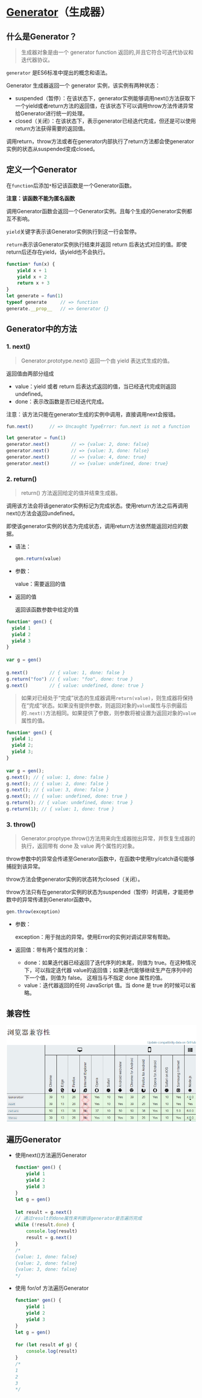# [Generator](https://developer.mozilla.org/zh-CN/docs/Web/JavaScript/Reference/Global_Objects/Generator)（生成器）

## 什么是Generator？

> 生成器对象是由一个 generator function 返回的,并且它符合可迭代协议和迭代器协议。

`generator` 是ES6标准中提出的概念和语法。

Generator 生成器返回一个 generator 实例，该实例有两种状态：

+ suspended（暂停）：在该状态下，generator实例能够调用next()方法获取下一个yield或者return方法的返回值，在该状态下可以调用throw方法传递异常给Generator进行统一的处理。
+ closed（关闭）：在该状态下，表示generator已经迭代完成，但还是可以使用return方法获得需要的返回值。

调用return，throw方法或者在generator内部执行了return方法都会使generator实例的状态从suspended变成closed。

## 定义一个Generator

在`function`后添加`*`标记该函数是一个Generator函数。

**注意：该函数不能为匿名函数**

调用Generator函数会返回一个Generator实例。且每个生成的Generator实例都互不影响。

`yield`关键字表示该Generator实例执行到这一行会暂停。

`return`表示该Generator实例执行结束并返回 return 后表达式对应的值。即使return后还存在yield，该yield也不会执行。

```js
function* fun(x) {
    yield x + 1
    yield x + 2
    return x + 3
}
let generate = fun(1)
typeof generate		// => function
generate.__prop__	// => Generator {}
```

## Generator中的方法

### 1. next()

> Generator.prototype.next() 返回一个由 yield 表达式生成的值。

返回值由两部分组成

+ value：yield 或者 return 后表达式返回的值，当已经迭代完成则返回 undefined。
+ done：表示改函数是否已经迭代完成。

注意：该方法只能在generator生成的实例中调用，直接调用next会报错。

```js
fun.next()		// => Uncaught TypeError: fun.next is not a function
```

```js
let generator = fun(1)
generator.next()		// => {value: 2, done: false}
generator.next()		// => {value: 3, done: false}
generator.next()		// => {value: 4, done: true}
generator.next()		// => {value: undefined, done: true}
```

### 2. return()

> return() 方法返回给定的值并结束生成器。

调用该方法会将该generator实例标记为完成状态。使用return方法之后再调用next()方法会返回undefined。

即使该generator实例的状态为完成状态，调用return方法依然能返回对应的数据。

+ 语法：

  ```js
  gen.return(value)
  ```

+ 参数：

  value：需要返回的值

+ 返回的值

  返回该函数参数中给定的值

```js
function* gen() { 
  yield 1
  yield 2
  yield 3
}

var g = gen()

g.next()        // { value: 1, done: false }
g.return("foo") // { value: "foo", done: true }
g.next()        // { value: undefined, done: true }
```

> 如果对已经处于“完成”状态的生成器调用`return(value)`，则生成器将保持在“完成”状态。如果没有提供参数，则返回对象的`value`属性与示例最后的`.next()`方法相同。如果提供了参数，则参数将被设置为返回对象的`value`属性的值。

```js
function* gen() {
  yield 1;
  yield 2;
  yield 3;
}

var g = gen();
g.next(); // { value: 1, done: false }
g.next(); // { value: 2, done: false }
g.next(); // { value: 3, done: false }
g.next(); // { value: undefined, done: true }
g.return(); // { value: undefined, done: true }
g.return(1); // { value: 1, done: true }
```

### 3. throw()

>  Generator.proptype.throw()方法用来向生成器抛出异常，并恢复生成器的执行，返回带有 done 及 value 两个属性的对象。

throw参数中的异常会传递至Generator函数中，在函数中使用try/catch语句能够捕捉到该异常。

throw方法会使generator实例的状态转为closed（关闭）。

throw方法只有在generator实例的状态为suspended（暂停）时调用，才能把参数中的异常传递到Generator函数中。

```js
gen.throw(exception)
```

+ 参数：

  exception：用于抛出的异常。使用Error的实例对调试非常有帮助。

+ 返回值：带有两个属性的对象：
  + done：如果迭代器已经返回了迭代序列的末尾，则值为 true。在这种情况下，可以指定迭代器 value的返回值；如果迭代能够继续生产在序列中的下一个值，则值为 false。 这相当与不指定 done 属性的值。
  + value：迭代器返回的任何 JavaScript 值。当 done 是 true 的时候可以省略。

## 兼容性

![兼容性](./img/兼容性.png)

## 遍历Generator

+ 使用next()方法遍历Generator

  ```js
  function* gen() {
      yield 1
      yield 2
      yield 3
  }
  let g = gen()
  
  let result = g.next()
  // 通过result的done属性来判断该generator是否遍历完成
  while (!result.done) {
      console.log(result)
      result = g.next()
  }
  /*
  {value: 1, done: false}
  {value: 2, done: false}
  {value: 3, done: false}
  */
  ```

+ 使用 for/of 方法遍历Generator

  ```js
  function* gen() {
      yield 1
      yield 2
      yield 3
  }
  let g = gen()
  
  for (let result of g) {
      console.log(result)
  }
  /*
  1
  2
  3
  */
  ```

  